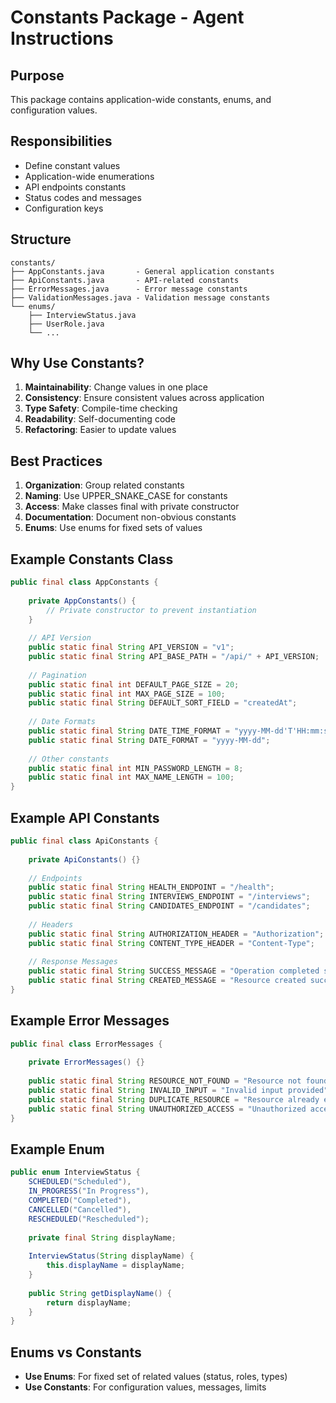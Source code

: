 # Constants Package - Agent Instructions

## Purpose
This package contains application-wide constants, enums, and configuration values.

## Responsibilities
- Define constant values
- Application-wide enumerations
- API endpoints constants
- Status codes and messages
- Configuration keys

## Structure
```
constants/
├── AppConstants.java       - General application constants
├── ApiConstants.java       - API-related constants
├── ErrorMessages.java      - Error message constants
├── ValidationMessages.java - Validation message constants
└── enums/
    ├── InterviewStatus.java
    ├── UserRole.java
    └── ...
```

## Why Use Constants?
1. **Maintainability**: Change values in one place
2. **Consistency**: Ensure consistent values across application
3. **Type Safety**: Compile-time checking
4. **Readability**: Self-documenting code
5. **Refactoring**: Easier to update values

## Best Practices
1. **Organization**: Group related constants
2. **Naming**: Use UPPER_SNAKE_CASE for constants
3. **Access**: Make classes final with private constructor
4. **Documentation**: Document non-obvious constants
5. **Enums**: Use enums for fixed sets of values

## Example Constants Class
```java
public final class AppConstants {
    
    private AppConstants() {
        // Private constructor to prevent instantiation
    }
    
    // API Version
    public static final String API_VERSION = "v1";
    public static final String API_BASE_PATH = "/api/" + API_VERSION;
    
    // Pagination
    public static final int DEFAULT_PAGE_SIZE = 20;
    public static final int MAX_PAGE_SIZE = 100;
    public static final String DEFAULT_SORT_FIELD = "createdAt";
    
    // Date Formats
    public static final String DATE_TIME_FORMAT = "yyyy-MM-dd'T'HH:mm:ss";
    public static final String DATE_FORMAT = "yyyy-MM-dd";
    
    // Other constants
    public static final int MIN_PASSWORD_LENGTH = 8;
    public static final int MAX_NAME_LENGTH = 100;
}
```

## Example API Constants
```java
public final class ApiConstants {
    
    private ApiConstants() {}
    
    // Endpoints
    public static final String HEALTH_ENDPOINT = "/health";
    public static final String INTERVIEWS_ENDPOINT = "/interviews";
    public static final String CANDIDATES_ENDPOINT = "/candidates";
    
    // Headers
    public static final String AUTHORIZATION_HEADER = "Authorization";
    public static final String CONTENT_TYPE_HEADER = "Content-Type";
    
    // Response Messages
    public static final String SUCCESS_MESSAGE = "Operation completed successfully";
    public static final String CREATED_MESSAGE = "Resource created successfully";
}
```

## Example Error Messages
```java
public final class ErrorMessages {
    
    private ErrorMessages() {}
    
    public static final String RESOURCE_NOT_FOUND = "Resource not found";
    public static final String INVALID_INPUT = "Invalid input provided";
    public static final String DUPLICATE_RESOURCE = "Resource already exists";
    public static final String UNAUTHORIZED_ACCESS = "Unauthorized access";
}
```

## Example Enum
```java
public enum InterviewStatus {
    SCHEDULED("Scheduled"),
    IN_PROGRESS("In Progress"),
    COMPLETED("Completed"),
    CANCELLED("Cancelled"),
    RESCHEDULED("Rescheduled");
    
    private final String displayName;
    
    InterviewStatus(String displayName) {
        this.displayName = displayName;
    }
    
    public String getDisplayName() {
        return displayName;
    }
}
```

## Enums vs Constants
- **Use Enums**: For fixed set of related values (status, roles, types)
- **Use Constants**: For configuration values, messages, limits

